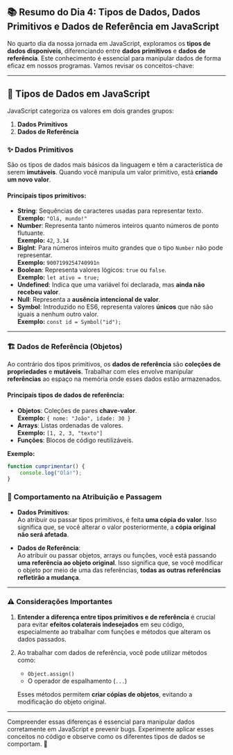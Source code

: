 ## 📚 **Resumo do Dia 4: Tipos de Dados, Dados Primitivos e Dados de Referência em JavaScript**

No quarto dia da nossa jornada em JavaScript, exploramos os **tipos de dados disponíveis**, diferenciando entre **dados primitivos** e **dados de referência**. Este conhecimento é essencial para manipular dados de forma eficaz em nossos programas. Vamos revisar os conceitos-chave:

---

## 🔑 **Tipos de Dados em JavaScript**

JavaScript categoriza os valores em dois grandes grupos:
1. **Dados Primitivos**
2. **Dados de Referência**

### ✨ **Dados Primitivos**
São os tipos de dados mais básicos da linguagem e têm a característica de serem **imutáveis**. Quando você manipula um valor primitivo, está **criando um novo valor**.

#### Principais tipos primitivos:
- **String**: Sequências de caracteres usadas para representar texto.  
  **Exemplo:** `"Olá, mundo!"`
- **Number**: Representa tanto números inteiros quanto números de ponto flutuante.  
  **Exemplo:** `42`, `3.14`
- **BigInt**: Para números inteiros muito grandes que o tipo `Number` não pode representar.  
  **Exemplo:** `9007199254740991n`
- **Boolean**: Representa valores lógicos: `true` ou `false`.  
  **Exemplo:** `let ativo = true;`
- **Undefined**: Indica que uma variável foi declarada, mas **ainda não recebeu valor**.
- **Null**: Representa a **ausência intencional de valor**.
- **Symbol**: Introduzido no ES6, representa valores **únicos** que não são iguais a nenhum outro valor.  
  **Exemplo:** `const id = Symbol("id");`

---

### 🏗️ **Dados de Referência (Objetos)**

Ao contrário dos tipos primitivos, os **dados de referência** são **coleções de propriedades** e **mutáveis**. Trabalhar com eles envolve manipular **referências** ao espaço na memória onde esses dados estão armazenados.

#### Principais tipos de dados de referência:
- **Objetos**: Coleções de pares **chave-valor**.  
  **Exemplo:** `{ nome: "João", idade: 30 }`
- **Arrays**: Listas ordenadas de valores.  
  **Exemplo:** `[1, 2, 3, "texto"]`
- **Funções**: Blocos de código reutilizáveis.  

**Exemplo:** 

```javascript
function cumprimentar() { 
    console.log("Olá!"); 
}
```

### 🔄 **Comportamento na Atribuição e Passagem**

- **Dados Primitivos**:  
  Ao atribuir ou passar tipos primitivos, é feita **uma cópia do valor**. Isso significa que, se você alterar o valor posteriormente, a **cópia original não será afetada**.

- **Dados de Referência**:  
  Ao atribuir ou passar objetos, arrays ou funções, você está passando **uma referência ao objeto original**. Isso significa que, se você modificar o objeto por meio de uma das referências, **todas as outras referências refletirão a mudança**.

---

### ⚠️ **Considerações Importantes**

1. **Entender a diferença entre tipos primitivos e de referência** é crucial para evitar **efeitos colaterais indesejados** em seu código, especialmente ao trabalhar com funções e métodos que alteram os dados passados.

2. Ao trabalhar com dados de referência, você pode utilizar métodos como:
   - `Object.assign()`
   - O operador de espalhamento (`...`)

   Esses métodos permitem **criar cópias de objetos**, evitando a modificação do objeto original.

---

Compreender essas diferenças é essencial para manipular dados corretamente em JavaScript e prevenir bugs. Experimente aplicar esses conceitos no código e observe como os diferentes tipos de dados se comportam. 🚀
